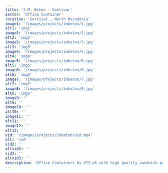```yaml
---
title: 'I.M. Beton - Gostivar'
sector: 'Office Container'
location: 'Gostivar , North Macedonia'
image1: '/images/projects/imbeton/1.jpg'
alt1: 'img1'
image2: '/images/projects/imbeton/2.jpg'
alt2: 'img2'
image3: '/images/projects/imbeton/3.jpg'
alt3: 'img3'
image4: '/images/projects/imbeton/4.jpg'
alt4: 'img4'
image5: '/images/projects/imbeton/5.jpg'
alt5: 'img5'
image6: '/images/projects/imbeton/6.jpg'
alt6: 'img6'
image7: '/images/projects/imbeton/7.jpg'
alt7: 'img7'
image8: '/images/projects/imbeton/8.jpg'
alt8: 'img8'
image9: ''
alt9: ''
image10: ''
alt10: ''
image11: ''
alt11: ''
image12: ''
alt12: ''
vid: '/images/projects/imbeton/vid.mp4'
alt: 'vid'
vid2: ''
altvid2: ''
vid3: ''
altvid3: ''
description: 'Office Containers by GTZ.mk with high quality sandwich panels '
---
```

